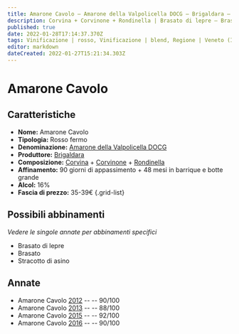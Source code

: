 ```yaml
---
title: Amarone Cavolo – Amarone della Valpolicella DOCG – Brigaldara – Veneto (IT) – 35-39€ – 3★-5★
description: Corvina + Corvinone + Rondinella | Brasato di lepre – Brasato – Stracotto di asino
published: true
date: 2022-01-28T17:14:37.370Z
tags: Vinificazione | rosso, Vinificazione | blend, Regione | Veneto (IT), Vinificazione | fermo, Prezzi | 35-39€, Vitigni | Corvina, Vitigni | Rondinella, Brasato, Vitigni | Corvinone, Alimento | lepre, Cottura | brasato, Alimento | asino, Cottura | stracotto
editor: markdown
dateCreated: 2022-01-27T15:21:34.303Z
---
```


# Amarone Cavolo

## Caratteristiche
- **Nome:** <span class="nome">Amarone  Cavolo</span>
- **Tipologia:** Rosso fermo
- **Denominazione:** <span class="denominazione">[Amarone della Valpolicella DOCG](/denominazioni/Italia/Veneto/DOCG/Amarone-della-Valpolicella)</span>
- **Produttore:** <span class="cantina">[Brigaldara](/produttori/Italia/Veneto/Brigaldara)</span> 
- **Composizione:** [Corvina](/vitigni/Italia/bacca-nera/corvina) + [Corvinone](/vitigni/Italia/bacca-nera/corvinone) + [Rondinella](/vitigni/Italia/bacca-nera/rondinella)
- **Affinamento:** 90 giorni di appassimento + 48 mesi in barrique e botte grande
- **Alcol:** 16%
- **Fascia di prezzo:** 35-39€
{.grid-list}




## Possibili abbinamenti
*Vedere le singole annate per abbinamenti specifici*

- Brasato di lepre
- Brasato
- Stracotto di asino

## Annate
- Amarone Cavolo [2012](vini/Italia/Veneto/Brigaldara/Amarone-Cavolo/2012) -- <span class="star-4"></span> -- 90/100
- Amarone Cavolo [2013](vini/Italia/Veneto/Brigaldara/Amarone-Cavolo/2014) -- <span class="star-3"></span> -- 88/100
- Amarone Cavolo [2015](vini/Italia/Veneto/Brigaldara/Amarone-Cavolo/2015) -- <span class="star-5"></span> -- 92/100
- Amarone Cavolo [2016](vini/Italia/Veneto/Brigaldara/Amarone-Cavolo/2016) -- <span class="star-4"></span> -- 90/100